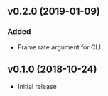 ## v0.2.0 (2019-01-09)

### Added
- Frame rate argument for CLI

## v0.1.0 (2018-10-24)

- Initial release

